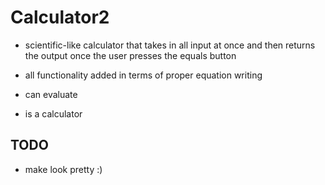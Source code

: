 # Calculator2

- scientific-like calculator that takes in all input at once and then returns the output once the user presses the equals button

- all functionality added in terms of proper equation writing

- can evaluate

- is a calculator

## TODO

- make look pretty :)